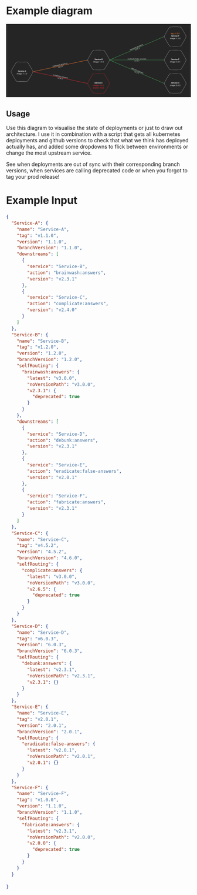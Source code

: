 # Example diagram
![image of architecture diagram](https://github.com/ACaller/react-d3-architecture-diagram/blob/master/src/example/example-screenshot.png?raw=true)

## Usage
Use this diagram to visualise the state of deployments or just to draw out architecture. 
I use it in combination with a script that gets all kubernetes deployments and github versions to check that what we think has deployed actually has, and added some dropdowns to flick between environments or change the most upstream service.

See when deployments are out of sync with their corresponding branch versions, when services are calling deprecated code or when you forgot to tag your prod release!

# Example Input


```json
{
  "Service-A": {
    "name": "Service-A",
    "tag": "v1.1.0",
    "version": "1.1.0",
    "branchVersion": "1.1.0",
    "downstreams": [
      {
        "service": "Service-B",
        "action": "brainwash:answers",
        "version": "v2.3.1"
      },
      {
        "service": "Service-C",
        "action": "complicate:answers",
        "version": "v2.4.0"
      }
    ]
  },
  "Service-B": {
    "name": "Service-B",
    "tag": "v1.2.0",
    "version": "1.2.0",
    "branchVersion": "1.2.0",
    "selfRouting": {
      "brainwash:answers": {
        "latest": "v3.0.0",
        "noVersionPath": "v3.0.0",
        "v2.3.1": {
          "deprecated": true
        }
      }
    },
    "downstreams": [
      {
        "service": "Service-D",
        "action": "debunk:answers",
        "version": "v2.3.1"
      },
      {
        "service": "Service-E",
        "action": "eradicate:false-answers",
        "version": "v2.0.1"
      },
      {
        "service": "Service-F",
        "action": "fabricate:answers",
        "version": "v2.3.1"
      }
    ]
  },
  "Service-C": {
    "name": "Service-C",
    "tag": "v4.5.2",
    "version": "4.5.2",
    "branchVersion": "4.6.0",
    "selfRouting": {
      "complicate:answers": {
        "latest": "v3.0.0",
        "noVersionPath": "v3.0.0",
        "v2.6.5": {
          "deprecated": true
        }
      }
    }
  },
  "Service-D": {
    "name": "Service-D",
    "tag": "v6.0.3",
    "version": "6.0.3",
    "branchVersion": "6.0.3",
    "selfRouting": {
      "debunk:answers": {
        "latest": "v2.3.1",
        "noVersionPath": "v2.3.1",
        "v2.3.1": {}
      }
    }
  },
  "Service-E": {
    "name": "Service-E",
    "tag": "v2.0.1",
    "version": "2.0.1",
    "branchVersion": "2.0.1",
    "selfRouting": {
      "eradicate:false-answers": {
        "latest": "v2.0.1",
        "noVersionPath": "v2.0.1",
        "v2.0.1": {}
      }
    }
  },
  "Service-F": {
    "name": "Service-F",
    "tag": "v1.0.0",
    "version": "1.1.0",
    "branchVersion": "1.1.0",
    "selfRouting": {
      "fabricate:answers": {
        "latest": "v2.3.1",
        "noVersionPath": "v2.0.0",
        "v2.0.0": {
          "deprecated": true
        }
      }
    }
  }
  
}

```
